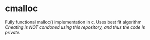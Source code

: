 # cmalloc
Fully functional malloc() implementation in c. Uses best fit algorithm
*Cheating is NOT condoned using this repository, and thus the code is private.*
